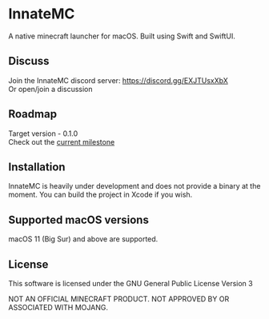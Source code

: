 #  InnateMC

A native minecraft launcher for macOS. Built using Swift and SwiftUI.

## Discuss
Join the InnateMC discord server: https://discord.gg/EXJTUsxXbX  
Or open/join a discussion

## Roadmap
Target version - 0.1.0  
Check out the [current milestone](https://github.com/InnateMC/InnateMC/milestone/1)

## Installation
InnateMC is heavily under development and does not provide a binary at the moment. You can build the project in Xcode if you wish.

## Supported macOS versions
macOS 11 (Big Sur) and above are supported.

## License
This software is licensed under the GNU General Public License Version 3


NOT AN OFFICIAL MINECRAFT PRODUCT. NOT APPROVED BY OR ASSOCIATED WITH MOJANG.
